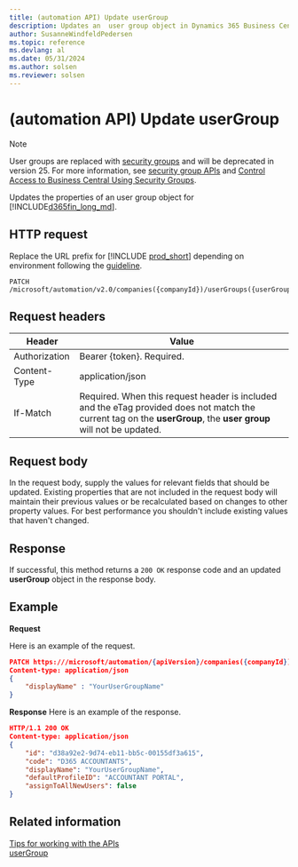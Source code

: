 ```yaml
---
title: (automation API) Update userGroup
description: Updates an  user group object in Dynamics 365 Business Central.
author: SusanneWindfeldPedersen
ms.topic: reference
ms.devlang: al
ms.date: 05/31/2024
ms.author: solsen
ms.reviewer: solsen
---
```


<!-- NOTE: This article is an auto-generated stub from the metadata file. -->
<!-- The sections marked with an EDIT_IS_REQUIRED require manual editing. -->
# (automation API) Update userGroup

> [!NOTE]  
> User groups are replaced with [security groups](../../upgrade/deprecated-features-user-groups.md) and will be deprecated in version 25. For more information, see [security group APIs](../resources/dynamics_securitygroup.md) and [Control Access to Business Central Using Security Groups](/dynamics365/business-central/ui-security-groups).

Updates the properties of an user group object for [!INCLUDE[d365fin_long_md](../../includes/d365fin_long_md.md)].

## HTTP request

Replace the URL prefix for [!INCLUDE [prod_short](../../includes/prod_short.md)] depending on environment following the [guideline](../../api-reference/v2.0/enabling-apis-for-dynamics-nav.md).

```
PATCH /microsoft/automation/v2.0/companies({companyId})/userGroups({userGroupId})
```

## Request headers

|Header|Value|
|------|-----|
|Authorization  |Bearer {token}. Required. |
|Content-Type  |application/json|
|If-Match      |Required. When this request header is included and the eTag provided does not match the current tag on the **userGroup**, the **user group** will not be updated. |

## Request body

In the request body, supply the values for relevant fields that should be updated. Existing properties that are not included in the request body will maintain their previous values or be recalculated based on changes to other property values. For best performance you shouldn't include existing values that haven't changed.

## Response

If successful, this method returns a ```200 OK``` response code and an updated **userGroup** object in the response body.

## Example

**Request**

Here is an example of the request.
<!-- START>EDIT_IS_REQUIRED. There URL for accessing the endpoint might be different. Fill in the property values)-->

```json
PATCH https:///microsoft/automation/{apiVersion}/companies({companyId})/userGroups({userGroupId})
Content-type: application/json
{
    "displayName" : "YourUserGroupName"
}
```

**Response**
Here is an example of the response.

```json
HTTP/1.1 200 OK
Content-type: application/json
{
    "id": "d38a92e2-9d74-eb11-bb5c-00155df3a615",
    "code": "D365 ACCOUNTANTS",
    "displayName": "YourUserGroupName",
    "defaultProfileID": "ACCOUNTANT PORTAL",
    "assignToAllNewUsers": false
}
```

## Related information

[Tips for working with the APIs](../../developer/devenv-connect-apps-tips.md)  
[userGroup](../resources/dynamics_userGroup.md)